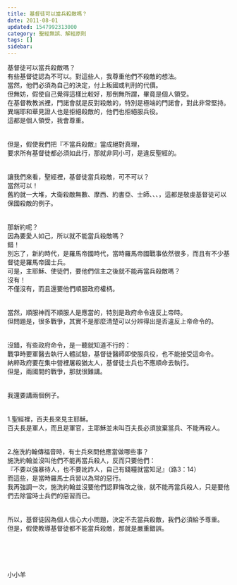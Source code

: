 ```yaml
---
title: 基督徒可以當兵殺敵嗎？
date: 2011-08-01
updated: 1547992313000
category: 聖經無誤、解經原則
tags: []
sidebar: 
---
```


<p>基督徒可以當兵殺敵嗎？<br/>有些基督徒認為不可以。<!--more-->對這些人，我尊重他們不殺敵的想法。<br/>當然，他們必須為自己的決定，付上叛國或判刑的代價。<br/>但無妨，假使自己覺得這樣比較好，那倒無所謂，畢竟是個人領受。<br/>在基督教教派裡，門諾會就是反對殺敵的，特別是極端的門諾會，對此非常堅持。<br/>異端耶和華見證人也是拒絕殺敵的，他們也拒絕服兵役。<br/>這都是個人領受，我會尊重。<br/><br/> <br/>但是，假使我們把『不當兵殺敵』當成絕對真理，<br/>要求所有基督徒都必須如此行，那就非同小可，是違反聖經的。<br/> <br/><br/>讓我們來看，聖經裡，基督徒當兵殺敵，可不可以？<br/>當然可以！<br/>舊約就一大堆，大衛殺敵無數、摩西、約書亞、士師、、、，這都是敬虔基督徒可以保國殺敵的例子。<br/> <br/><br/>那新約呢？<br/>因為要愛人如己，所以就不能當兵殺敵嗎？<br/>錯！<br/>別忘了，新約時代，是羅馬帝國時代，當時羅馬帝國戰事依然很多，而且有不少基督徒是羅馬帝國士兵。<br/>可是，主耶穌、使徒們，要他們信主之後就不能再當兵殺敵嗎？<br/>沒有！<br/>不僅沒有，而且還要他們順服政府權柄。<br/><br/> <br/>當然，順服神而不順服人是應當的，特別是政府命令違反上帝時。<br/>但問題是，很多戰爭，其實不是那麼清楚可以分辨得出是否違反上帝命令的。<br/><br/> <br/>沒錯，有些政府命令，是一聽就知道不行的：<br/>戰爭時要軍醫去執行人體試驗，基督徒醫師即使服兵役，也不能接受這命令。<br/>納粹政府要在集中營裡屠殺猶太人，基督徒士兵也不應順命去執行。<br/>但是，兩國間的戰爭，那就很難講。<br/><br/> <br/>我還要講兩個例子。<br/><br/> <br/>1.聖經裡，百夫長來見主耶穌。<br/>百夫長是軍人，而且是軍官，主耶穌並未叫百夫長必須放棄當兵、不能再殺人。<br/><br/> <br/>2.施洗約翰傳福音時，有士兵來問他應當做哪些事？<br/>施洗約翰並沒叫他們不能再當兵殺人，反而只要他們：<br/>『不要以強暴待人，也不要訛詐人，自己有錢糧就當知足』（路3：14）<br/>而這些，是當時羅馬士兵習以為常的惡行。<br/>我再強調一次，施洗約翰並沒要他們認罪悔改之後，就不能再當兵殺人，只是要他們去除當時士兵們的惡習而已。<br/><br/> <br/>所以，基督徒因為個人信心大小問題，決定不去當兵殺敵，我們必須給予尊重。<br/>但是，假使教導基督徒都不能當兵殺敵，那就是嚴重錯誤。<br/><br/> <br/><br/><br/><br/>小小羊<br/><br/><br/><br/><br/><br/><br/><br/>
</p>